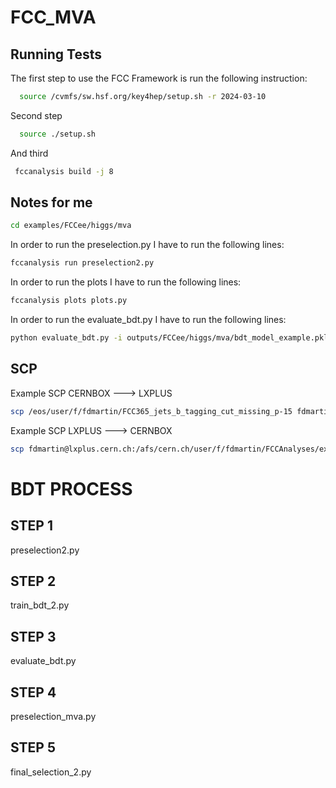 
# FCC_MVA



## Running Tests

The first step to use the FCC Framework is run the following instruction:

```bash
  source /cvmfs/sw.hsf.org/key4hep/setup.sh -r 2024-03-10
```
Second step

```bash
  source ./setup.sh
```
And third
```bash
 fccanalysis build -j 8
```

## Notes for me

```bash
cd examples/FCCee/higgs/mva
```

In order to run the preselection.py I have to run the following lines:
```bash
fccanalysis run preselection2.py
```
In order to run the plots I have to run the following lines:
```bash
fccanalysis plots plots.py
``` 
In order to run the evaluate_bdt.py I have to run the following lines:
```bash
python evaluate_bdt.py -i outputs/FCCee/higgs/mva/bdt_model_example.pkl -o outputs/FCCee/higgs/mva/plots_training
``` 

## SCP

Example SCP CERNBOX ---> LXPLUS
```bash
scp /eos/user/f/fdmartin/FCC365_jets_b_tagging_cut_missing_p-15 fdmartin@lxplus.cern.ch:/afs/cern.ch/user/f/fdmartin/FCCAnalyses/signal_strenght
``` 

Example SCP  LXPLUS ---> CERNBOX 
```bash
scp fdmartin@lxplus.cern.ch:/afs/cern.ch/user/f/fdmartin/FCCAnalyses/examples/FCCee/higgs/mva/outputs/FCCee/higgs/mva/bdt_model_example.root /eos/user/f/fdmartin/FCC365_MVA_BDT_preselection/
``` 



# BDT PROCESS

## STEP 1
preselection2.py

## STEP 2
train_bdt_2.py

## STEP 3
evaluate_bdt.py

## STEP 4
preselection_mva.py

## STEP 5
final_selection_2.py
